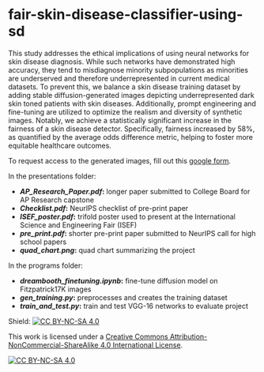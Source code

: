 # fair-skin-disease-classifier-using-sd
This study addresses the ethical implications of using neural networks for skin disease diagnosis. While such networks have demonstrated high accuracy, they tend to misdiagnose minority subpopulations as minorities are underserved and therefore underrepresented in current medical datasets. To prevent this, we balance a skin disease training dataset by adding stable diffusion-generated images depicting underrepresented dark skin toned patients with skin diseases. Additionally, prompt engineering and fine-tuning are utilized to optimize the realism and diversity of synthetic images. Notably, we achieve a statistically significant increase in the fairness of a skin disease detector. Specifically, fairness increased by 58\%, as quantified by the average odds difference metric, helping to foster more equitable healthcare outcomes.

To request access to the generated images, fill out this [google form](https://forms.gle/DZB8Uo5aC7XsBXcG9).

In the presentations folder:
- **_AP_Research_Paper.pdf_:** longer paper submitted to College Board for AP Research capstone
- **_Checklist.pdf_:** NeurIPS checklist of pre-print paper
- **_ISEF_poster.pdf_:** trifold poster used to present at the International Science and Engineering Fair (ISEF)
- **_pre_print.pdf_:** shorter pre-print paper submitted to NeurIPS call for high school papers
- **_quad_chart.png_:** quad chart summarizing the project

In the programs folder:
- **_dreambooth_finetuning.ipynb_:** fine-tune diffusion model on Fitzpatrick17K images
- **_gen_training.py_:** preprocesses and creates the training dataset
- **_train_and_test.py_:** train and test VGG-16 networks to evaluate project 


Shield: [![CC BY-NC-SA 4.0][cc-by-nc-sa-shield]][cc-by-nc-sa]

This work is licensed under a
[Creative Commons Attribution-NonCommercial-ShareAlike 4.0 International License][cc-by-nc-sa].

[![CC BY-NC-SA 4.0][cc-by-nc-sa-image]][cc-by-nc-sa]

[cc-by-nc-sa]: http://creativecommons.org/licenses/by-nc-sa/4.0/
[cc-by-nc-sa-image]: https://licensebuttons.net/l/by-nc-sa/4.0/88x31.png
[cc-by-nc-sa-shield]: https://img.shields.io/badge/License-CC%20BY--NC--SA%204.0-lightgrey.svg
